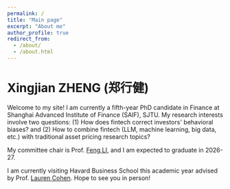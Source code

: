 ```yaml
---
permalink: /
title: "Main page"
excerpt: "About me"
author_profile: true
redirect_from: 
  - /about/
  - /about.html
---
```


Xingjian ZHENG (郑行健)
======

Welcome to my site! I am currently a fifth-year PhD candidate in Finance at Shanghai Advanced Institute of Finance (SAIF), SJTU. My research interests involve two questions: (1) How does fintech correct investors' behavioral biases? and (2) How to combine fintech (LLM, machine learning, big data, etc.) with traditional asset pricing research topics? 

My committee chair is Prof. [Feng LI](https://en.saif.sjtu.edu.cn/faculty-research/li-feng), and I am expected to graduate in 2026-27. 

I am currently visiting Havard Business School this academic year advised by Prof. [Lauren Cohen](https://www.hbs.edu/faculty/Pages/profile.aspx?facId=340063). Hope to see you in person! 

